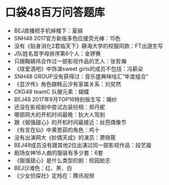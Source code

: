 # 口袋48百万问答题库 #

- BEJ直播把手机掉楼下：夏越
- SNH48 2017官方新版多色应援荧光棒：15色
- 没有《贴身消化2君临天下》静海大学的校服同款：FT出道生写
- J队姓名首字母排序第6个人：金锣赛
- 只跟鞠婧祎合作过一部影视作品的艺人：张哲瀚
- 《球爱酒吧》中饰演sweet girls的成员不包括：冯薪朵
- SNH48 GROUP没有获得过：音乐盛典咪咕汇“年度组合”
- 《芸汐传》角色跟韩云汐有家属关系：刘炅然
- CKG48 teamC 队徽元素：蝴蝶
- BEJ48 2017年9月TOP16特别版生写：婚纱
- 还没在影视剧中尝试古装扮相：郑丹妮
- 哪部网大的开机时间最晚：狄大人驾到
- 跟《倔强甜心》的开机时间最接近：丝芭偶像节
- 《有言在仙》中黄恩茹的角色：鸡十
- 没有出演网大《妙偶天成》的演员：萧晓筱
- BEJ48成员没有跟其他2位出演过同一部影视作品：段艺璇
- 剧场女神16人曲的服装有多少套：6套
- 《倔强甜心》是什么类型的剧：校园励志
- BEJ沙滩色：红、黑、白
- 《少女侦探社》定档在：腾讯视频